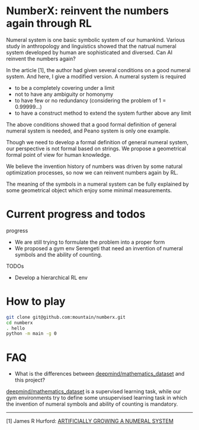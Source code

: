 # NumberX: reinvent the numbers again through RL

Numeral system is one basic symbolic system of our humankind. Various study in anthropology and linguistics showed that
the natrual numeral system developed by human are sophisticated and diversed. Can AI reinvent the numbers again?

In the article [1], the author had given several conditions on a good numeral system.
And here, I give a modified version. A numeral system is required
* to be a completely covering under a limit
* not to have any ambiguity or homonymy
* to have few or no redundancy (considering the problem of 1 = 0.99999...)
* to have a construct method to extend the system further above any limit

The above conditions showed that a good formal definition of general numeral system is needed,
and Peano system is only one example.

Though we need to develop a formal definition of general numeral system, our perspective is not formal based on strings.
We propose a geometrical formal point of view for human knowledge.

We believe the invention history of numbers was driven by some natural optimization processes,
so now we can reinvent numbers again by RL.

The meaning of the symbols in a numeral system can be fully explained by some geometrical object which enjoy some minimal measurements.

Current progress and todos
================
progress

* We are still trying to formulate the problem into a proper form
* We proposed a gym env Serengeti that need an invention of numeral symbols and the ability of counting.

TODOs

* Develop a hierarchical RL env 

How to play
===========

```bash
git clone git@github.com:mountain/numberx.git
cd numberx
. hello
python -m main -g 0
```

FAQ
====

* What is the differences between [deepmind/mathematics_dataset](https://github.com/deepmind/mathematics_dataset) and this project?

[deepmind/mathematics_dataset](https://github.com/deepmind/mathematics_dataset) is a supervised learning task, 
while our gym environments try to define some unsupervised learning task in which the invention of numeral symbols and ability of counting is mandatory.

----

[1] James R Hurford: [ARTIFICIALLY GROWING A NUMERAL SYSTEM](http://www.lel.ed.ac.uk/~jim/grownum.html)







